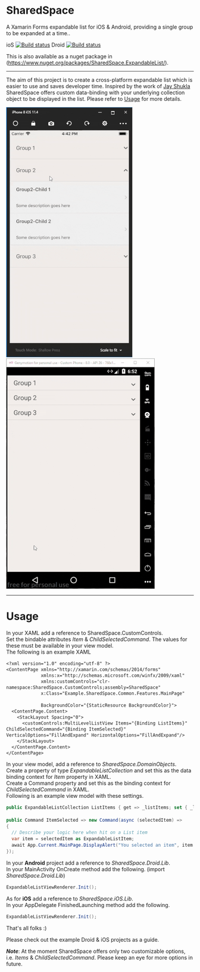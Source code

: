 # SharedSpace
A Xamarin Forms expandable list for iOS &amp; Android, providing a single group to be expanded at a time..    

ioS [![Build status](https://build.appcenter.ms/v0.1/apps/42853fae-8c89-454c-9cbf-22fa393afd24/branches/master/badge)](https://appcenter.ms)  Droid [![Build status](https://build.appcenter.ms/v0.1/apps/5a3c060e-1cd3-48f0-9c68-bd9e838212dc/branches/master/badge)](https://appcenter.ms)

This is also available as a nuget package in (https://www.nuget.org/packages/SharedSpace.ExpandableList/).  

--- 

The aim of this project is to create a cross-platform expandable list which is easier to use and saves developer time. Inspired by the work of [Jay Shukla](https://github.com/shuklajay/CollapseListView-in-xamarin.forms) SharedSpace offers custom data-binding with your underlying collection object to be displayed in the list. Please refer to [Usage](#usage) for more details.   

![demo](sharedspace-expandable-list-resize.gif)    ![demo](sharedspace-expandable-list-android-resize.gif)  

---
<a name="usage"></a>
# Usage  

In your XAML add a reference to SharedSpace.CustomControls.    
Set the bindable attributes *Item* & *ChildSelectedCommand*. The values for these must be available in your view model.   
The following is an example XAML  

```
<?xml version="1.0" encoding="utf-8" ?>
<ContentPage xmlns="http://xamarin.com/schemas/2014/forms"
             xmlns:x="http://schemas.microsoft.com/winfx/2009/xaml"
             xmlns:customControls="clr-namespace:SharedSpace.CustomControls;assembly=SharedSpace"
             x:Class="Example.SharedSpace.Common.Features.MainPage"
             
             BackgroundColor="{StaticResource BackgroundColor}">
  <ContentPage.Content>
    <StackLayout Spacing="0">
      <customControls:MultiLevelListView Items="{Binding ListItems}" ChildSelectedCommand="{Binding ItemSelected}" VerticalOptions="FillAndExpand" HorizontalOptions="FillAndExpand"/>
    </StackLayout>
  </ContentPage.Content>
</ContentPage>
```  


In your view model, add a reference to *SharedSpace.DomainObjects*.   
Create a property of type *ExpandableListCollection* and set this as the data binding context for *Item* property in XAML.  
Create a Command property and set this as the binding context for *ChildSelectedCommand* in XAML.  
Following is an example view model with these settings.   
```csharp
public ExpandableListCollection ListItems { get => _listItems; set { _listItems = value; RaisePropertyChanged("ListItems"); } }

public Command ItemSelected => new Command(async (selectedItem) =>
{
  // Describe your logic here when hit on a List item
  var item = selectedItem as ExpandableListItem;
  await App.Current.MainPage.DisplayAlert("You selected an item", item.Name, "Cancel");
});
```  

In your **Android** project add a reference to *SharedSpace.Droid.Lib*.  
In your MainActivity OnCreate method add the following. (import *SharedSpace.Droid.Lib*)   
```csharp 
ExpandableListViewRenderer.Init();
```  

As for **iOS** add a reference to *SharedSpace.iOS.Lib*.  
In your AppDelegate FinishedLaunching method add the following.  
```csharp 
ExpandableListViewRenderer.Init();
```  

That's all folks :) 

Please check out the example Droid & iOS projects as a guide. 

***Note***: At the moment SharedSpace offers only two customizable options, i.e. *Items* & *ChildSelectedCommand*. Please keep an eye for more options in future. 
